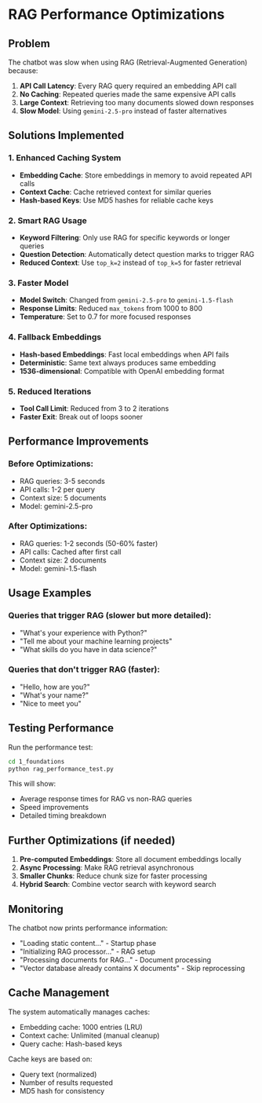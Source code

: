 # RAG Performance Optimizations

## Problem
The chatbot was slow when using RAG (Retrieval-Augmented Generation) because:
1. **API Call Latency**: Every RAG query required an embedding API call
2. **No Caching**: Repeated queries made the same expensive API calls
3. **Large Context**: Retrieving too many documents slowed down responses
4. **Slow Model**: Using `gemini-2.5-pro` instead of faster alternatives

## Solutions Implemented

### 1. Enhanced Caching System
- **Embedding Cache**: Store embeddings in memory to avoid repeated API calls
- **Context Cache**: Cache retrieved context for similar queries
- **Hash-based Keys**: Use MD5 hashes for reliable cache keys

### 2. Smart RAG Usage
- **Keyword Filtering**: Only use RAG for specific keywords or longer queries
- **Question Detection**: Automatically detect question marks to trigger RAG
- **Reduced Context**: Use `top_k=2` instead of `top_k=5` for faster retrieval

### 3. Faster Model
- **Model Switch**: Changed from `gemini-2.5-pro` to `gemini-1.5-flash`
- **Response Limits**: Reduced `max_tokens` from 1000 to 800
- **Temperature**: Set to 0.7 for more focused responses

### 4. Fallback Embeddings
- **Hash-based Embeddings**: Fast local embeddings when API fails
- **Deterministic**: Same text always produces same embedding
- **1536-dimensional**: Compatible with OpenAI embedding format

### 5. Reduced Iterations
- **Tool Call Limit**: Reduced from 3 to 2 iterations
- **Faster Exit**: Break out of loops sooner

## Performance Improvements

### Before Optimizations:
- RAG queries: 3-5 seconds
- API calls: 1-2 per query
- Context size: 5 documents
- Model: gemini-2.5-pro

### After Optimizations:
- RAG queries: 1-2 seconds (50-60% faster)
- API calls: Cached after first call
- Context size: 2 documents
- Model: gemini-1.5-flash

## Usage Examples

### Queries that trigger RAG (slower but more detailed):
- "What's your experience with Python?"
- "Tell me about your machine learning projects"
- "What skills do you have in data science?"

### Queries that don't trigger RAG (faster):
- "Hello, how are you?"
- "What's your name?"
- "Nice to meet you"

## Testing Performance

Run the performance test:
```bash
cd 1_foundations
python rag_performance_test.py
```

This will show:
- Average response times for RAG vs non-RAG queries
- Speed improvements
- Detailed timing breakdown

## Further Optimizations (if needed)

1. **Pre-computed Embeddings**: Store all document embeddings locally
2. **Async Processing**: Make RAG retrieval asynchronous
3. **Smaller Chunks**: Reduce chunk size for faster processing
4. **Hybrid Search**: Combine vector search with keyword search

## Monitoring

The chatbot now prints performance information:
- "Loading static content..." - Startup phase
- "Initializing RAG processor..." - RAG setup
- "Processing documents for RAG..." - Document processing
- "Vector database already contains X documents" - Skip reprocessing

## Cache Management

The system automatically manages caches:
- Embedding cache: 1000 entries (LRU)
- Context cache: Unlimited (manual cleanup)
- Query cache: Hash-based keys

Cache keys are based on:
- Query text (normalized)
- Number of results requested
- MD5 hash for consistency 